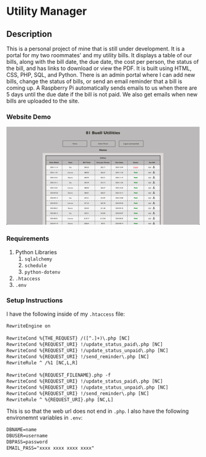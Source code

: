 # Utility Manager

## Description
This is a personal project of mine that is still under development. It is a portal for my two roommates' and my utility bills. It displays a table of our bills, along with the bill date, the due date, the cost per person, the status of the bill, and has links to download or view the PDF. It is built using HTML, CSS, PHP, SQL, and Python. There is an admin portal where I can add new bills, change the status of bills, or send an email reminder that a bill is coming up. A Raspberry Pi automatically sends emails to us when there are 5 days until the due date if the bill is not paid. We also get emails when new bills are uploaded to the site.

### Website Demo
![Demo](images/utility.gif)


### Requirements
1. Python Libraries
    1. `sqlalchemy`
    2. `schedule`
    3. `python-dotenv`
2. `.htaccess`
3. `.env`

### Setup Instructions
I have the following inside of my `.htaccess` file:

```
RewriteEngine on

RewriteCond %{THE_REQUEST} /([^.]+)\.php [NC]
RewriteCond %{REQUEST_URI} !/update_status_paid\.php [NC]
RewriteCond %{REQUEST_URI} !/update_status_unpaid\.php [NC]
RewriteCond %{REQUEST_URI} !/send_reminder\.php [NC]
RewriteRule ^ /%1 [NC,L,R]

RewriteCond %{REQUEST_FILENAME}.php -f
RewriteCond %{REQUEST_URI} !/update_status_paid\.php [NC]
RewriteCond %{REQUEST_URI} !/update_status_unpaid\.php [NC]
RewriteCond %{REQUEST_URI} !/send_reminder\.php [NC]
RewriteRule ^ %{REQUEST_URI}.php [NC,L]
```

This is so that the web url does not end in `.php`. I also have the following environemnt variables in `.env`:

```
DBNAME=name
DBUSER=username
DBPASS=password
EMAIL_PASS="xxxx xxxx xxxx xxxx"
```
